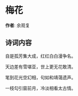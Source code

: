 # 梅花

**作者**: 余观复

## 诗词内容

自是孤芳集大成，红红白白漫争名。

天边差有雪堪亚，世上更无花敢清。

笔到花光空幻相，句如和靖蔼遗声。

一枝勾引窗前月，冷淡相看太古情。

